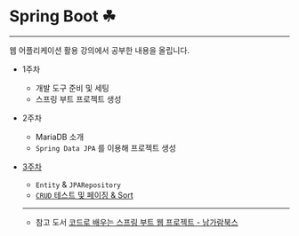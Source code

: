 # Spring Boot ☘ 
___

웹 어플리케이션 활용 강의에서 공부한 내용을 올립니다.
+ 1주차
  + 개발 도구 준비 및 세팅
  + 스프링 부트 프로젝트 생성
+ 2주차
  + MariaDB 소개
  + `Spring Data JPA` 를 이용해 프로젝트 생성
+ [3주차](https://github.com/DevJaepaL/Spring/tree/master/3W-Study)
  + `Entity` & `JPARepository`
  + [`CRUD` 테스트 및 페이징 & Sort](https://github.com/DevJaepaL/Spring/blob/master/3W-Study/src/test/java/kr/ac/poly/ex2/repository/MemoRepositoryTests.java)
  
  ___
  
  + 참고 도서
  [코드로 배우는 스프링 부트 웹 프로젝트 - 남가람북스](https://www.namgarambooks.co.kr/entry/17-%EC%BD%94%EB%93%9C%EB%A1%9C-%EB%B0%B0%EC%9A%B0%EB%8A%94-%EC%8A%A4%ED%94%84%EB%A7%81-%EB%B6%80%ED%8A%B8-%EC%9B%B9-%ED%94%84%EB%A1%9C%EC%A0%9D%ED%8A%B8)
